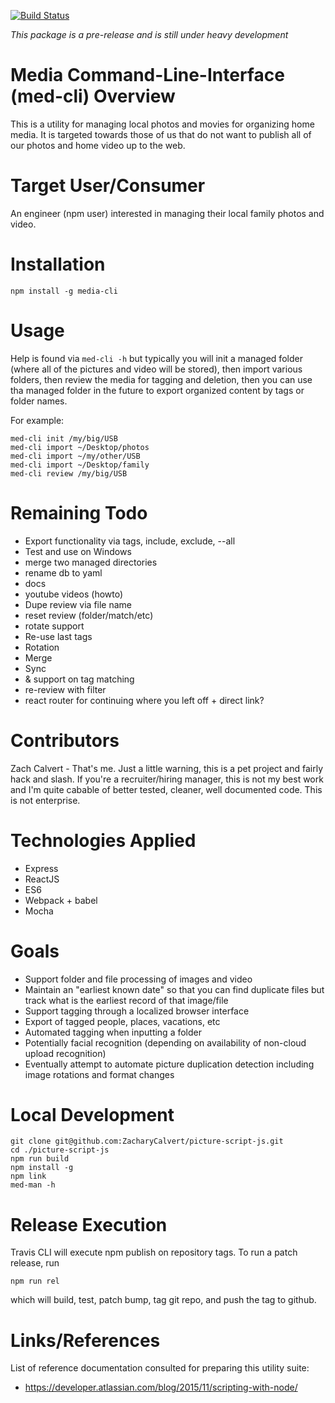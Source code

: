 [![Build Status](https://travis-ci.org/ZacharyCalvert/picture-script-js.svg?branch=master)](https://travis-ci.org/ZacharyCalvert/picture-script-js)

 _*This package is a pre-release and is still under heavy development*_

# Media Command-Line-Interface (med-cli)  Overview

This is a utility for managing local photos and movies for organizing home media.  It is targeted towards those of us that do not want to publish all of our photos and home video up to the web.

# Target User/Consumer

An engineer (npm user) interested in managing their local family photos and video.  

# Installation

```
npm install -g media-cli
```

# Usage

Help is found via ```med-cli -h``` but typically you will init a managed folder (where all of the pictures and video will be stored), then import various folders, then review the media for tagging and deletion, then you can use tha managed folder in the future to export organized content by tags or folder names.

For example:
```
med-cli init /my/big/USB
med-cli import ~/Desktop/photos
med-cli import ~/my/other/USB
med-cli import ~/Desktop/family
med-cli review /my/big/USB
```

# Remaining Todo 
- Export functionality via tags, include, exclude, --all
- Test and use on Windows
- merge two managed directories
- rename db to yaml
- docs
- youtube videos (howto)
- Dupe review via file name
- reset review (folder/match/etc)
- rotate support
- Re-use last tags
- Rotation
- Merge
- Sync
- & support on tag matching
- re-review with filter
- react router for continuing where you left off + direct link?


# Contributors

Zach Calvert - That's me.  Just a little warning, this is a pet project and fairly hack and slash.  If you're a recruiter/hiring manager, this is not my best work and I'm quite cabable of better tested, cleaner, well documented code.  This is not enterprise.

# Technologies Applied

- Express
- ReactJS
- ES6
- Webpack + babel
- Mocha

# Goals
- Support folder and file processing of images and video
- Maintain an "earliest known date" so that you can find duplicate files but track what is the earliest record of that image/file
- Support tagging through a localized browser interface
- Export of tagged people, places, vacations, etc
- Automated tagging when inputting a folder
- Potentially facial recognition (depending on availability of non-cloud upload recognition)
- Eventually attempt to automate picture duplication detection including image rotations and format changes

# Local Development

```
git clone git@github.com:ZacharyCalvert/picture-script-js.git
cd ./picture-script-js
npm run build
npm install -g
npm link
med-man -h
```

# Release Execution

Travis CLI will execute npm publish on repository tags.  To run a patch release, run 
```
npm run rel
```
which will build, test, patch bump, tag git repo, and push the tag to github.

# Links/References

List of reference documentation consulted for preparing this utility suite:
- <https://developer.atlassian.com/blog/2015/11/scripting-with-node/>

